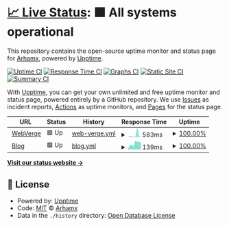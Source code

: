 # [📈 Live Status](https://demo.upptime.js.org): <!--live status--> **🟩 All systems operational**

This repository contains the open-source uptime monitor and status page for [Arhamx](https://demo.upptime.js.org), powered by [Upptime](https://github.com/upptime/upptime).

[![Uptime CI](https://github.com/Arhamx/upptime/workflows/Uptime%20CI/badge.svg)](https://github.com/Arhamx/upptime/actions?query=workflow%3A%22Uptime+CI%22)
[![Response Time CI](https://github.com/Arhamx/upptime/workflows/Response%20Time%20CI/badge.svg)](https://github.com/Arhamx/upptime/actions?query=workflow%3A%22Response+Time+CI%22)
[![Graphs CI](https://github.com/Arhamx/upptime/workflows/Graphs%20CI/badge.svg)](https://github.com/Arhamx/upptime/actions?query=workflow%3A%22Graphs+CI%22)
[![Static Site CI](https://github.com/Arhamx/upptime/workflows/Static%20Site%20CI/badge.svg)](https://github.com/Arhamx/upptime/actions?query=workflow%3A%22Static+Site+CI%22)
[![Summary CI](https://github.com/Arhamx/upptime/workflows/Summary%20CI/badge.svg)](https://github.com/Arhamx/upptime/actions?query=workflow%3A%22Summary+CI%22)

With [Upptime](https://upptime.js.org), you can get your own unlimited and free uptime monitor and status page, powered entirely by a GitHub repository. We use [Issues](https://github.com/Arhamx/upptime/issues) as incident reports, [Actions](https://github.com/Arhamx/upptime/actions) as uptime monitors, and [Pages](https://demo.upptime.js.org) for the status page.

<!--start: status pages-->
<!-- This summary is generated by Upptime (https://github.com/upptime/upptime) -->
<!-- Do not edit this manually, your changes will be overwritten -->
<!-- prettier-ignore -->
| URL | Status | History | Response Time | Uptime |
| --- | ------ | ------- | ------------- | ------ |
| <img alt="" src="https://icons.duckduckgo.com/ip3/webverge.io.ico" height="13"> [WebVerge](https://webverge.io) | 🟩 Up | [web-verge.yml](https://github.com/Arhamx/upptime/commits/HEAD/history/web-verge.yml) | <details><summary><img alt="Response time graph" src="./graphs/web-verge/response-time-week.png" height="20"> 583ms</summary><br><a href="https://Arhamx.github.io/upptime/history/web-verge"><img alt="Response time 1046" src="https://img.shields.io/endpoint?url=https%3A%2F%2Fraw.githubusercontent.com%2FArhamx%2Fupptime%2FHEAD%2Fapi%2Fweb-verge%2Fresponse-time.json"></a><br><a href="https://Arhamx.github.io/upptime/history/web-verge"><img alt="24-hour response time 163" src="https://img.shields.io/endpoint?url=https%3A%2F%2Fraw.githubusercontent.com%2FArhamx%2Fupptime%2FHEAD%2Fapi%2Fweb-verge%2Fresponse-time-day.json"></a><br><a href="https://Arhamx.github.io/upptime/history/web-verge"><img alt="7-day response time 583" src="https://img.shields.io/endpoint?url=https%3A%2F%2Fraw.githubusercontent.com%2FArhamx%2Fupptime%2FHEAD%2Fapi%2Fweb-verge%2Fresponse-time-week.json"></a><br><a href="https://Arhamx.github.io/upptime/history/web-verge"><img alt="30-day response time 1354" src="https://img.shields.io/endpoint?url=https%3A%2F%2Fraw.githubusercontent.com%2FArhamx%2Fupptime%2FHEAD%2Fapi%2Fweb-verge%2Fresponse-time-month.json"></a><br><a href="https://Arhamx.github.io/upptime/history/web-verge"><img alt="1-year response time 918" src="https://img.shields.io/endpoint?url=https%3A%2F%2Fraw.githubusercontent.com%2FArhamx%2Fupptime%2FHEAD%2Fapi%2Fweb-verge%2Fresponse-time-year.json"></a></details> | <details><summary><a href="https://Arhamx.github.io/upptime/history/web-verge">100.00%</a></summary><a href="https://Arhamx.github.io/upptime/history/web-verge"><img alt="All-time uptime 99.95%" src="https://img.shields.io/endpoint?url=https%3A%2F%2Fraw.githubusercontent.com%2FArhamx%2Fupptime%2FHEAD%2Fapi%2Fweb-verge%2Fuptime.json"></a><br><a href="https://Arhamx.github.io/upptime/history/web-verge"><img alt="24-hour uptime 100.00%" src="https://img.shields.io/endpoint?url=https%3A%2F%2Fraw.githubusercontent.com%2FArhamx%2Fupptime%2FHEAD%2Fapi%2Fweb-verge%2Fuptime-day.json"></a><br><a href="https://Arhamx.github.io/upptime/history/web-verge"><img alt="7-day uptime 100.00%" src="https://img.shields.io/endpoint?url=https%3A%2F%2Fraw.githubusercontent.com%2FArhamx%2Fupptime%2FHEAD%2Fapi%2Fweb-verge%2Fuptime-week.json"></a><br><a href="https://Arhamx.github.io/upptime/history/web-verge"><img alt="30-day uptime 100.00%" src="https://img.shields.io/endpoint?url=https%3A%2F%2Fraw.githubusercontent.com%2FArhamx%2Fupptime%2FHEAD%2Fapi%2Fweb-verge%2Fuptime-month.json"></a><br><a href="https://Arhamx.github.io/upptime/history/web-verge"><img alt="1-year uptime 99.99%" src="https://img.shields.io/endpoint?url=https%3A%2F%2Fraw.githubusercontent.com%2FArhamx%2Fupptime%2FHEAD%2Fapi%2Fweb-verge%2Fuptime-year.json"></a></details>
| <img alt="" src="https://icons.duckduckgo.com/ip3/blog.webverge.io.ico" height="13"> [Blog](https://blog.webverge.io) | 🟩 Up | [blog.yml](https://github.com/Arhamx/upptime/commits/HEAD/history/blog.yml) | <details><summary><img alt="Response time graph" src="./graphs/blog/response-time-week.png" height="20"> 139ms</summary><br><a href="https://Arhamx.github.io/upptime/history/blog"><img alt="Response time 637" src="https://img.shields.io/endpoint?url=https%3A%2F%2Fraw.githubusercontent.com%2FArhamx%2Fupptime%2FHEAD%2Fapi%2Fblog%2Fresponse-time.json"></a><br><a href="https://Arhamx.github.io/upptime/history/blog"><img alt="24-hour response time 157" src="https://img.shields.io/endpoint?url=https%3A%2F%2Fraw.githubusercontent.com%2FArhamx%2Fupptime%2FHEAD%2Fapi%2Fblog%2Fresponse-time-day.json"></a><br><a href="https://Arhamx.github.io/upptime/history/blog"><img alt="7-day response time 139" src="https://img.shields.io/endpoint?url=https%3A%2F%2Fraw.githubusercontent.com%2FArhamx%2Fupptime%2FHEAD%2Fapi%2Fblog%2Fresponse-time-week.json"></a><br><a href="https://Arhamx.github.io/upptime/history/blog"><img alt="30-day response time 232" src="https://img.shields.io/endpoint?url=https%3A%2F%2Fraw.githubusercontent.com%2FArhamx%2Fupptime%2FHEAD%2Fapi%2Fblog%2Fresponse-time-month.json"></a><br><a href="https://Arhamx.github.io/upptime/history/blog"><img alt="1-year response time 419" src="https://img.shields.io/endpoint?url=https%3A%2F%2Fraw.githubusercontent.com%2FArhamx%2Fupptime%2FHEAD%2Fapi%2Fblog%2Fresponse-time-year.json"></a></details> | <details><summary><a href="https://Arhamx.github.io/upptime/history/blog">100.00%</a></summary><a href="https://Arhamx.github.io/upptime/history/blog"><img alt="All-time uptime 99.81%" src="https://img.shields.io/endpoint?url=https%3A%2F%2Fraw.githubusercontent.com%2FArhamx%2Fupptime%2FHEAD%2Fapi%2Fblog%2Fuptime.json"></a><br><a href="https://Arhamx.github.io/upptime/history/blog"><img alt="24-hour uptime 100.00%" src="https://img.shields.io/endpoint?url=https%3A%2F%2Fraw.githubusercontent.com%2FArhamx%2Fupptime%2FHEAD%2Fapi%2Fblog%2Fuptime-day.json"></a><br><a href="https://Arhamx.github.io/upptime/history/blog"><img alt="7-day uptime 100.00%" src="https://img.shields.io/endpoint?url=https%3A%2F%2Fraw.githubusercontent.com%2FArhamx%2Fupptime%2FHEAD%2Fapi%2Fblog%2Fuptime-week.json"></a><br><a href="https://Arhamx.github.io/upptime/history/blog"><img alt="30-day uptime 100.00%" src="https://img.shields.io/endpoint?url=https%3A%2F%2Fraw.githubusercontent.com%2FArhamx%2Fupptime%2FHEAD%2Fapi%2Fblog%2Fuptime-month.json"></a><br><a href="https://Arhamx.github.io/upptime/history/blog"><img alt="1-year uptime 100.00%" src="https://img.shields.io/endpoint?url=https%3A%2F%2Fraw.githubusercontent.com%2FArhamx%2Fupptime%2FHEAD%2Fapi%2Fblog%2Fuptime-year.json"></a></details>

<!--end: status pages-->

[**Visit our status website →**](https://demo.upptime.js.org)

## 📄 License

- Powered by: [Upptime](https://github.com/upptime/upptime)
- Code: [MIT](./LICENSE) © [Arhamx](https://demo.upptime.js.org)
- Data in the `./history` directory: [Open Database License](https://opendatacommons.org/licenses/odbl/1-0/)
